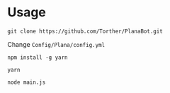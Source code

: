 # Usage

```shell
git clone https://github.com/Torther/PlanaBot.git
```

Change `Config/Plana/config.yml`

```shell
npm install -g yarn

yarn

node main.js
```

